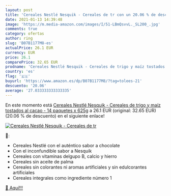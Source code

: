 ```yaml
---
layout: post
title: 'Cereales Nestlé Nesquik - Cereales de tr con un 20.06 % de descuento'
date: 2021-01-13 14:39:48
image: 'https://m.media-amazon.com/images/I/51-LBmQsvvL._SL200_.jpg'
comments: true
category: ofertas
author: ring
slug: 'B07B1177M8-es'
actualPrice: 26.1 EUR
currency: EUR
price: 26.1
comparePrice: 32.65 EUR
prodname: 'Cereales Nestlé Nesquik - Cereales de trigo y maíz tostados al cacao - 14 paquetes x 625g'
country: 'es'
flag: '🇪🇸'
buyurl: 'https://www.amazon.es/dp/B07B1177M8/?tag=tolees-21'
descuento: '20.06'
average: '27.033333333333335'
---
```


En este momento está [Cereales Nestlé Nesquik - Cereales de trigo y maíz tostados al cacao - 14 paquetes x 625g](https://www.amazon.es/dp/B07B1177M8/?tag=tolees-21) a 26.1 EUR (original: 32.65 EUR) (20.06 %  de descuento) en el siguiente enlace!

[![Cereales Nestlé Nesquik - Cereales de tr](https://m.media-amazon.com/images/I/51-LBmQsvvL._SL200_.jpg)](https://www.amazon.es/dp/B07B1177M8/?tag=tolees-21)

🔎:

- Cereales Nestlé con el auténtico sabor a chocolate
- Con el inconfundible sabor a Nesquik
- Cereales con vitaminas delgupo B, calcio y hierro
- Cereales sin aceite de palma
- Cereales sin colorantes ni aromas artificiales y sin edulcorantes artificiales
- Cereales integrales como ingrediente número 1

[🛒 Aquí!!!](https://www.amazon.es/dp/B07B1177M8/?tag=tolees-21)
